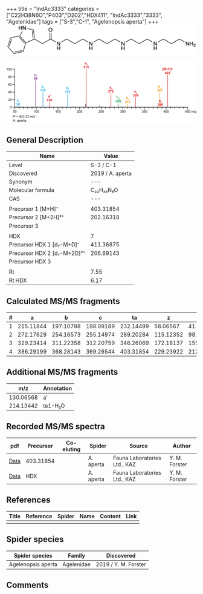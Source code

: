 +++
title = "IndAc3333"
categories = ["C22H38N6O","P403","D202","HDX411",
"IndAc3333","3333",
"Agelenidae"]
tags = ["S-3","C-1",
"Agelenopsis aperta"]
+++
![](/img/IndAc3333.png)

![](/img_MSMS/403_IndAc3333_Aa.png?classes=border)

## General Description

| Name                        | Value            |
|-----------------------------|------------------|
| Level                       | S-3 / C-1               |
| Discovered                  | 2019 / A. aperta |
| Synonym                     | ---              |
| Molecular formula           | C₂₂H₃₈N₆O        |
| CAS                         | ---              |
|                             |                  |
| Precursor 1 [M+H]⁺          | 403.31854        |
| Precursor 2 [M+2H]²⁺        | 202.16318        |
| Precursor 3                 |                  |
|                             |                  |
| HDX                         | 7                |
| Precursor HDX 1 [d₇-M+D]⁺   | 411.36875        |
| Precursor HDX 2 [d₇-M+2D]²⁺ | 206.69143        |
| Precursor HDX 3             |                  |
|                             |                  |
| Rt                          | 7.55             |
| Rt HDX                      | 6.17             |

## Calculated MS/MS fragments

| # | a         | b         | c         | ta        | z         | y         | tz        |
|---|-----------|-----------|-----------|-----------|-----------|-----------|-----------|
| 1 | 215.11844 | 197.10788 | 198.09189 | 232.14499 | 58.06567  | 41.03912  | 75.09222  |
| 2 | 272.17629 | 254.16573 | 255.14974 | 289.20284 | 115.12352 | 98.09697  | 132.15007 |
| 3 | 329.23414 | 311.22358 | 312.20759 | 346.26069 | 172.18137 | 155.15482 | 189.20792 |
| 4 | 386.29199 | 368.28143 | 369.26544 | 403.31854 | 229.23922 | 212.21267 | 246.26577 |

## Additional MS/MS fragments

| m/z       | Annotation |
|-----------|------------|
| 130.06568 | a'         |
| 214.13442 | ta1-H₂O    |

## Recorded MS/MS spectra

| pdf                                            | Precursor | Co-eluting | Spider    | Source                       | Author        |
|------------------------------------------------|-----------|------------|-----------|------------------------------|---------------|
| [Data](/pdf/A-aperta/403_IndAc3333_Aa.pdf)     | 403.31854 |            | A. aperta | Fauna Laboratories Ltd., KAZ | Y. M. Forster |
| [Data](/pdf/A-aperta/403_IndAc3333_Aa_HDX.pdf) | HDX       |            | A. aperta | Fauna Laboratories Ltd., KAZ | Y. M. Forster |

## References

| Title     | Reference   | Spider    | Name   | Content  | Link |
|-----------|-------------|-----------|--------|----------|-----|
|           |             |           |        |          |     |

## Spider species

| Spider species     | Family     | Discovered           |
|--------------------|------------|----------------------|
| Agelenopsis aperta | Agelenidae | 2019 / Y. M. Forster |

## Comments